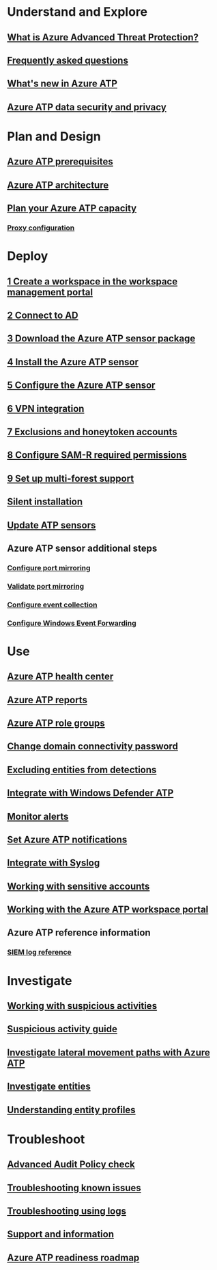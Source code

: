 # Understand and Explore
## [What is Azure Advanced Threat Protection?](what-is-atp.md)
## [Frequently asked questions](atp-technical-faq.md)
## [What's new in Azure ATP](atp-whats-new.md)
## [Azure ATP data security and privacy](atp-privacy-compliance.md)
# Plan and Design
## [Azure ATP prerequisites](atp-prerequisites.md)
## [Azure ATP architecture](atp-architecture.md)
## [Plan your Azure ATP capacity](atp-capacity-planning.md)
### [Proxy configuration](configure-proxy.md)
# Deploy
## [1 Create a workspace in the workspace management portal](install-atp-step1.md)
## [2 Connect to AD](install-atp-step2.md)
## [3 Download the Azure ATP sensor package](install-atp-step3.md)
## [4 Install the Azure ATP sensor](install-atp-step4.md)
## [5 Configure the Azure ATP sensor](install-atp-step5.md)
## [6 VPN integration](install-atp-step6-vpn.md)
## [7 Exclusions and honeytoken accounts](install-atp-step7.md)
## [8 Configure SAM-R required permissions](install-atp-step8-samr.md)
## [9 Set up multi-forest support](atp-multi-forest.md)
## [Silent installation](ATP-silent-installation.md)
## [Update ATP sensors](sensor-update.md)
## Azure ATP sensor additional steps
### [Configure port mirroring](configure-port-mirroring.md)
### [Validate port mirroring](validate-port-mirroring.md)
### [Configure event collection](configure-event-collection.md)
### [Configure Windows Event Forwarding](configure-event-forwarding.md)
# Use
## [Azure ATP health center](atp-health-center.md)
## [Azure ATP reports](reports.md)
## [Azure ATP role groups](atp-role-groups.md)
## [Change domain connectivity password](modifying-atp-config-dcpassword.md)
## [Excluding entities from detections](excluding-entities-from-detections.md)
## [Integrate with Windows Defender ATP](integrate-wd-atp.md)
## [Monitor alerts](monitoring-alerts.md)
## [Set Azure ATP notifications](notifications.md)
## [Integrate with Syslog](setting-syslog.md)
## [Working with sensitive accounts](sensitive-accounts.md)
## [Working with the Azure ATP workspace portal](workspace-portal.md)
## Azure ATP reference information
### [SIEM log reference](cef-format-sa.md)
# Investigate
## [Working with suspicious activities](working-with-suspicious-activities.md)
## [Suspicious activity guide](suspicious-activity-guide.md)
## [Investigate lateral movement paths with Azure ATP](use-case-lateral-movement-path.md)
## [Investigate entities](investigate-entity.md)
## [Understanding entity profiles](entity-profiles.md)
# Troubleshoot
## [Advanced Audit Policy check](atp-advanced-audit-policy.md)
## [Troubleshooting known issues](troubleshooting-atp-known-issues.md)
## [Troubleshooting using logs](troubleshooting-atp-using-logs.md)
## [Support and information](atp-support.md)
## [Azure ATP readiness roadmap](atp-resources.md)